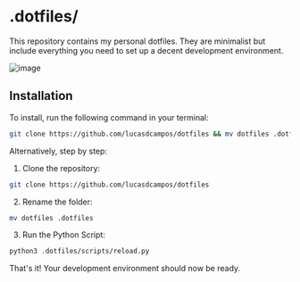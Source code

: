 # .dotfiles/
This repository contains my personal dotfiles. They are minimalist but include everything you need to set up a decent development environment.

![image](https://github.com/user-attachments/assets/efa86c8a-5b1a-43f5-95db-1566fe647323)


## Installation

To install, run the following command in your terminal:

```bash
git clone https://github.com/lucasdcampos/dotfiles && mv dotfiles .dotfiles && python3 .dotfiles/scripts/reload.py
```

Alternatively, step by step:
1. Clone the repository:
```bash
git clone https://github.com/lucasdcampos/dotfiles
```
2. Rename the folder:
```bash
mv dotfiles .dotfiles
```
3. Run the Python Script:
```bash
python3 .dotfiles/scripts/reload.py
```
That's it! Your development environment should now be ready.
